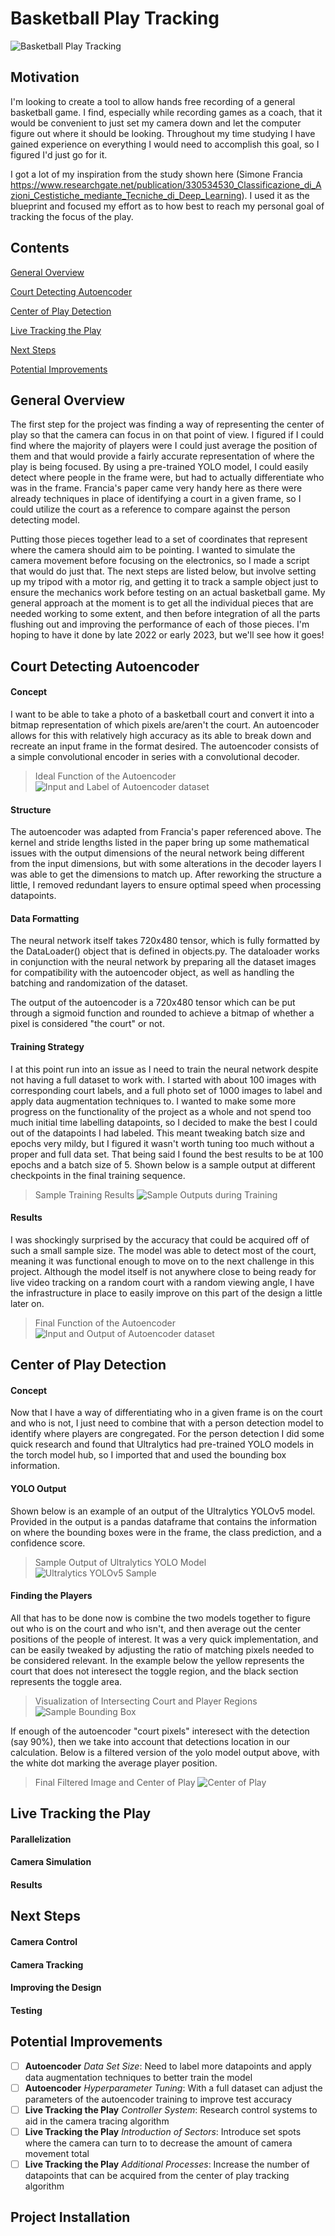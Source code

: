# Basketball Play Tracking
![Basketball Play Tracking](Examples/Cover.png)

## Motivation 
I'm looking to create a tool to allow hands free recording of a general basketball game. I find, especially while recording games as a coach, that it would be convenient to just set my camera down and let the computer figure out where it should be looking. Throughout my time studying I have gained experience on everything I would need to accomplish this goal, so I figured I'd just go for it.

I got a lot of my inspiration from the study shown here (Simone Francia https://www.researchgate.net/publication/330534530_Classificazione_di_Azioni_Cestistiche_mediante_Tecniche_di_Deep_Learning). I used it as the blueprint and focused my effort as to how best to reach my personal goal of tracking the focus of the play.

## Contents
[General Overview](https://github.com/ben-morehead/BasketballPlayTracking/blob/readme/README.md#general-overview)

[Court Detecting Autoencoder](https://github.com/ben-morehead/BasketballPlayTracking/blob/readme/README.md#court-detecting-autoencoder)

[Center of Play Detection](https://github.com/ben-morehead/BasketballPlayTracking/blob/readme/README.md#center-of-play-detection)

[Live Tracking the Play](https://github.com/ben-morehead/BasketballPlayTracking/blob/readme/README.md#live-tracking-the-play)

[Next Steps](https://github.com/ben-morehead/BasketballPlayTracking/blob/readme/README.md#next-steps)

[Potential Improvements](https://github.com/ben-morehead/BasketballPlayTracking/blob/readme/README.md#potential-improvements)


## General Overview
The first step for the project was finding a way of representing the center of play so that the camera can focus in on that point of view. I figured if I could find where the majority of players were I could just average the position of them and that would provide a fairly accurate representation of where the play is being focused. By using a pre-trained YOLO model, I could easily detect where people in the frame were, but had to actually differentiate who was in the frame. Francia's paper came very handy here as there were already techniques in place of identifying a court in a given frame, so I could utilize the court as a reference to compare against the person detecting model. 

Putting those pieces together lead to a set of coordinates that represent where the camera should aim to be pointing. I wanted to simulate the camera movement before focusing on the electronics, so I made a script that would do just that. The next steps are listed below, but involve setting up my tripod with a motor rig, and getting it to track a sample object just to ensure the mechanics work before testing on an actual basketball game. My general approach at the moment is to get all the individual pieces that are needed working to some extent, and then before integration of all the parts flushing out and improving the performance of each of those pieces. I'm hoping to have it done by late 2022 or early 2023, but we'll see how it goes!

## Court Detecting Autoencoder
#### Concept
I want to be able to take a photo of a basketball court and convert it into a bitmap representation of which pixels are/aren't the court. An autoencoder allows for this with relatively high accuracy as its able to break down and recreate an input frame in the format desired. The autoencoder consists of a simple convolutional encoder in series with a convolutional decoder.

> Ideal Function of the Autoencoder
> ![Input and Label of Autoencoder dataset](Examples/InputLabel.png)

#### Structure
The autoencoder was adapted from Francia's paper referenced above. The kernel and stride lengths listed in the paper bring up some mathematical issues with the output dimensions of the neural network being different from the input dimensions, but with some alterations in the decoder layers I was able to get the dimensions to match up. After reworking the structure a little, I removed redundant layers to ensure optimal speed when processing datapoints.

#### Data Formatting
The neural network itself takes 720x480 tensor, which is fully formatted by the DataLoader() object that is defined in objects.py. The dataloader works in conjunction with the neural network by preparing all the dataset images for compatibility with the autoencoder object, as well as handling the batching and randomization of the dataset.

The output of the autoencoder is a 720x480 tensor which can be put through a sigmoid function and rounded to achieve a bitmap of whether a pixel is considered "the court" or not.

#### Training Strategy
I at this point run into an issue as I need to train the neural network despite not having a full dataset to work with. I started with about 100 images with corresponding court labels, and a full photo set of 1000 images to label and apply data augmentation techniques to. I wanted to make some more progress on the functionality of the project as a whole and not spend too much initial time labelling datapoints, so I decided to make the best I could out of the datapoints I had labeled. This meant tweaking batch size and epochs very mildy, but I figured it wasn't worth tuning too much without a proper and full data set. That being said I found the best results to be at 100 epochs and a batch size of 5. Shown below is a sample output at different checkpoints in the final training sequence.
> Sample Training Results
> ![Sample Outputs during Training](Examples/Autoencoder_Training.png)

#### Results
I was shockingly surprised by the accuracy that could be acquired off of such a small sample size. The model was able to detect most of the court, meaning it was functional enough to move on to the next challenge in this project. Although the model itself is not anywhere close to being ready for live video tracking on a random court with a random viewing angle, I have the infrastructure in place to easily improve on this part of the design a little later on.

> Final Function of the Autoencoder
> ![Input and Output of Autoencoder dataset](Examples/InputOutput.png)

## Center of Play Detection
#### Concept
Now that I have a way of differentiating who in a given frame is on the court and who is not, I just need to combine that with a person detection model to identify where players are congregated. For the person detection I did some quick research and found that Ultralytics had pre-trained YOLO models in the torch model hub, so I imported that and used the bounding box information.

#### YOLO Output
Shown below is an example of an output of the Ultralytics YOLOv5 model. Provided in the output is a pandas dataframe that contains the information on where the bounding boxes were in the frame, the class prediction, and a confidence score.

> Sample Output of Ultralytics YOLO Model
> ![Ultralytics YOLOv5 Sample](Examples/JustYolo.png)

#### Finding the Players
All that has to be done now is combine the two models together to figure out who is on the court and who isn't, and then average out the center positions of the people of interest. It was a very quick implementation, and can be easily tweaked by adjusting the ratio of matching pixels needed to be considered relevant. In the example below the yellow represents the court that does not interesect the toggle region, and the black section represents the toggle area. 

> Visualization of Intersecting Court and Player Regions
> ![Sample Bounding Box](Examples/ExampleOverlap.png)

If enough of the autoencoder "court pixels" interesect with the detection (say 90%), then we take into account that detections location in our calculation. Below is a filtered version of the yolo model output above, with the white dot marking the average player position.

> Final Filtered Image and Center of Play
> ![Center of Play](Examples/YoloAndEncoder.png)

## Live Tracking the Play
#### Parallelization
#### Camera Simulation
#### Results

## Next Steps
#### Camera Control
#### Camera Tracking
#### Improving the Design
#### Testing

## Potential Improvements
- [ ] **Autoencoder** *Data Set Size*: Need to label more datapoints and apply data augmentation techniques to better train the model
- [ ] **Autoencoder** *Hyperparameter Tuning*: With a full dataset can adjust the parameters of the autoencoder training to improve test accuracy
- [ ] **Live Tracking the Play** *Controller System*: Research control systems to aid in the camera tracing algorithm
- [ ] **Live Tracking the Play** *Introduction of Sectors*: Introduce set spots where the camera can turn to to decrease the amount of camera movement total
- [ ] **Live Tracking the Play** *Additional Processes*: Increase the number of datapoints that can be acquired from the center of play tracking algorithm

## Project Installation
